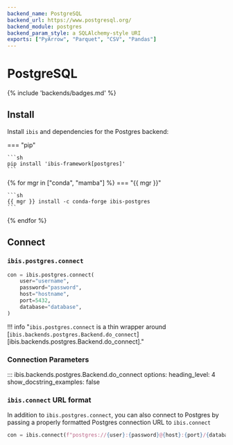 ```yaml
---
backend_name: PostgreSQL
backend_url: https://www.postgresql.org/
backend_module: postgres
backend_param_style: a SQLAlchemy-style URI
exports: ["PyArrow", "Parquet", "CSV", "Pandas"]
---
```


# PostgreSQL

{% include 'backends/badges.md' %}

## Install

Install `ibis` and dependencies for the Postgres backend:

=== "pip"

    ```sh
    pip install 'ibis-framework[postgres]'
    ```

{% for mgr in ["conda", "mamba"] %}
=== "{{ mgr }}"

    ```sh
    {{ mgr }} install -c conda-forge ibis-postgres
    ```

{% endfor %}

## Connect

### `ibis.postgres.connect`

```python
con = ibis.postgres.connect(
    user="username",
    password="password",
    host="hostname",
    port=5432,
    database="database",
)
```

<!-- prettier-ignore-start -->
!!! info "`ibis.postgres.connect` is a thin wrapper around [`ibis.backends.postgres.Backend.do_connect`][ibis.backends.postgres.Backend.do_connect]."
<!-- prettier-ignore-end -->

### Connection Parameters

<!-- prettier-ignore-start -->
::: ibis.backends.postgres.Backend.do_connect
    options:
      heading_level: 4
      show_docstring_examples: false
<!-- prettier-ignore-end -->

### `ibis.connect` URL format

In addition to `ibis.postgres.connect`, you can also connect to Postgres by
passing a properly formatted Postgres connection URL to `ibis.connect`

```python
con = ibis.connect(f"postgres://{user}:{password}@{host}:{port}/{database}")
```
